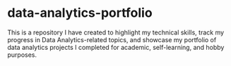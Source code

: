 # data-analytics-portfolio
This is a repository I have created to highlight my technical skills, track my progress in Data Analytics-related topics, and showcase my portfolio of data analytics projects I completed for academic, self-learning, and hobby purposes.
